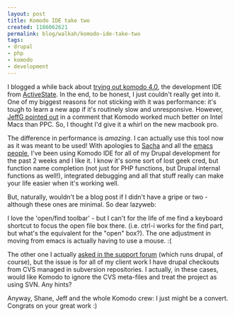 ```yaml
--- 
layout: post
title: Komodo IDE take two
created: 1186062621
permalink: blog/walkah/komodo-ide-take-two
tags: 
- drupal
- php
- komodo
- development
---
```

<p>I blogged a while back about <a href="http://walkah.net/blog/walkah/komodo-4-0-im-trying">trying out komodo 4.0</a>, the development IDE from <a href="http://www.activestate.com/">ActiveState</a>. In the end, to be honest, I just couldn't really get into it. One of my biggest reasons for not sticking with it was performance: it's tough to learn a new app if it's routinely slow and unresponsive. However, <a href="http://walkah.net/blog/walkah/komodo-4-0-im-trying#comment-30892">JeffG pointed out</a> in a comment that Komodo worked much better on Intel Macs than PPC. So, I thought I'd give it a whirl on the new macbook pro.</p>
<p>The difference in performance is <em>amazing</em>. I can actually use this tool now as it was meant to be used! With apologies to <a href="http://sachachua.com/">Sacha</a> and all the <a href="http://www.gnu.org/software/emacs/">emacs people</a>, I've been using Komodo IDE for all of my Drupal development for the past 2 weeks and I like it. I know it's some sort of lost geek cred, but function name completion (not just for PHP functions, but Drupal internal functions as well!), integrated debugging and all that stuff really can make your life easier when it's working well.</p>
<p>But, naturally, wouldn't be a blog post if I didn't have a gripe or two - although these ones are minimal. So dear lazyweb:</p>
<p>I love the 'open/find toolbar' - but I can't for the life of me find a keyboard shortcut to focus the open file box there. (i.e. ctrl-i works for the find part, but what's the equivalent for the "open" box?). The one adjustment in moving from emacs is actually having to use a mouse. :(</p>
<p>The other one I actually <a href="http://community.activestate.com/forum-topic/svn-and-cvs-metafiles-con">asked in the support forum</a> (which runs drupal, of course), but the issue is for all of my client work I have drupal checkouts from CVS managed in subversion repositories. I actually, in these cases, would like Komodo to ignore the CVS meta-files and treat the project as using SVN. Any hints?</p>
<p>Anyway, Shane, Jeff and the whole Komodo crew: I just might be a convert. Congrats on your great work :)</p>
